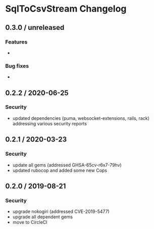 # SqlToCsvStream Changelog

## 0.3.0 / unreleased

### Features

-

### Bug fixes

-

## 0.2.2 / 2020-06-25

### Security

- updated dependencies (puma, websocket-extensions, rails, rack) addressing various security reports

## 0.2.1 / 2020-03-23

### Security

- update all gems (addressed GHSA-65cv-r6x7-79hv)
- updated rubocop and added some new Cops

## 0.2.0 / 2019-08-21

### Security

- upgrade nokogiri (addressed CVE-2019-5477)
- upgrade all dependent gems
- move to CircleCI
